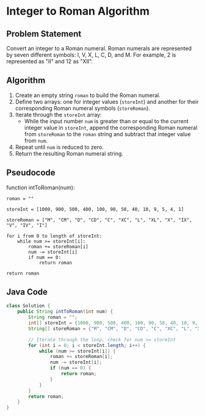 # Integer to Roman Algorithm

## Problem Statement
Convert an integer to a Roman numeral. Roman numerals are represented by seven different symbols: I, V, X, L, C, D, and M. For example, 2 is represented as "II" and 12 as "XII". 

## Algorithm
1. Create an empty string `roman` to build the Roman numeral.
2. Define two arrays: one for integer values (`storeInt`) and another for their corresponding Roman numeral symbols (`storeRoman`).
3. Iterate through the `storeInt` array:
   - While the input number `num` is greater than or equal to the current integer value in `storeInt`, append the corresponding Roman numeral from `storeRoman` to the `roman` string and subtract that integer value from `num`.
4. Repeat until `num` is reduced to zero.
5. Return the resulting Roman numeral string.

## Pseudocode
function intToRoman(num):
    
    roman = ""
    
    storeInt = [1000, 900, 500, 400, 100, 90, 50, 40, 10, 9, 5, 4, 1]
    
    storeRoman = ["M", "CM", "D", "CD", "C", "XC", "L", "XL", "X", "IX", "V", "IV", "I"]

    for i from 0 to length of storeInt:
        while num >= storeInt[i]:
            roman += storeRoman[i]
            num -= storeInt[i]
            if num == 0:
                return roman

    return roman


## Java Code
```java
class Solution {
    public String intToRoman(int num) {
        String roman = "";
        int[] storeInt = {1000, 900, 500, 400, 100, 90, 50, 40, 10, 9, 5, 4, 1};
        String[] storeRoman = {"M", "CM", "D", "CD", "C", "XC", "L", "XL", "X", "IX", "V", "IV", "I"};

        // Iterate through the loop, check for num >= storeInt
        for (int i = 0; i < storeInt.length; i++) {
            while (num >= storeInt[i]) {
                roman += storeRoman[i];
                num -= storeInt[i];
                if (num == 0) {
                    return roman;
                }
            }
        }
        return roman;
    }
}